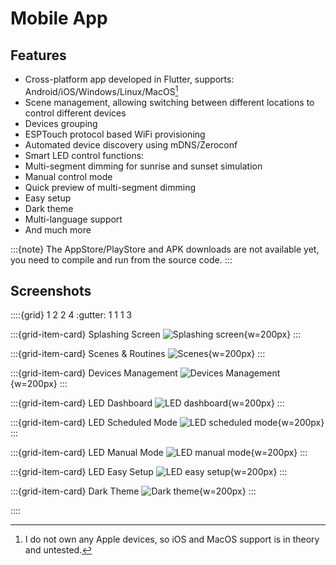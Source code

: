 # Mobile App

## Features

* Cross-platform app developed in Flutter, supports: Android/iOS/Windows/Linux/MacOS[^ios-macos]
* Scene management, allowing switching between different locations to control different devices
* Devices grouping
* ESPTouch protocol based WiFi provisioning
* Automated device discovery using mDNS/Zeroconf
* Smart LED control functions:
* Multi-segment dimming for sunrise and sunset simulation
* Manual control mode
* Quick preview of multi-segment dimming
* Easy setup
* Dark theme
* Multi-language support
* And much more

:::{note}
The AppStore/PlayStore and APK downloads are not available yet, you need to compile and run from the source code.
:::

[^ios-macos]: I do not own any Apple devices, so iOS and MacOS support is in theory and untested.

## Screenshots

::::{grid} 1 2 2 4
:gutter: 1 1 1 3

:::{grid-item-card} Splashing Screen
![Splashing screen](images/splashing.png){w=200px}
:::

:::{grid-item-card} Scenes & Routines
![Scenes](images/scenes.png){w=200px}
:::

:::{grid-item-card} Devices Management
![Devices Management](images/devices-management.png){w=200px}
:::

:::{grid-item-card} LED Dashboard
![LED dashboard](images/led-dashboard.png){w=200px}
:::

:::{grid-item-card} LED Scheduled Mode
![LED scheduled mode](images/led-scheduled.png){w=200px}
:::

:::{grid-item-card} LED Manual Mode
![LED manual mode](images/led-manual.png){w=200px}
:::

:::{grid-item-card} LED Easy Setup
![LED easy setup](images/led-easy-setup.png){w=200px}
:::

:::{grid-item-card} Dark Theme
![Dark theme](images/dark-theme.png){w=200px}
:::

::::
